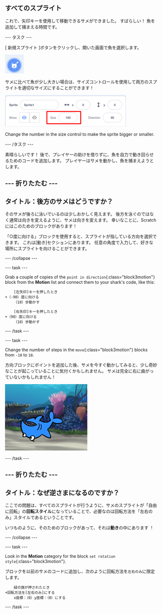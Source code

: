 ## すべてのスプライト

これで、矢印キーを使用して移動できるサメができました。 すばらしい！ 魚を追加して捕まえる時間です。

\--- タスク \---

[ 新規スプライト ]ボタンをクリックし、開いた画面で魚を選択します。

![新しいスプライトボタン](images/spritesNewFromLibrary.png)

サメに比べて魚が少し大きい場合は、サイズコントロールを使用して両方のスプライトを適切なサイズにすることができます！

![スプライトのサイズを調整](images/sprites2.png)

Change the number in the size control to make the sprite bigger or smaller.

\--- /タスク \---

素晴らしいです！ 後で、プレイヤーの助けを借りずに、魚を自力で動き回らせるためのコードを追加します。 プレイヤーはサメを動かし、魚を捕まえようとします。

## \--- 折りたたむ \---

## タイトル：後方のサメはどうですか？

そのサメが後ろに泳いでいるのは少しおかしく見えます。 後方を泳ぐのではなく通常は向きを変えるように、サメは向きを変えます。 幸いなことに、Scratchにはこのためのブロックがあります！

「○度に向ける」ブロックを使用すると、スプライトが指している方向を選択できます。 これは[動き]セクションにあります。 任意の角度で入力して、好きな場所にスプライトを向けることができます。

\--- /collapse \---

\--- task \---

Grab a couple of copies of the `point in direction`{:class="block3motion"} block from the **Motion** list and connect them to your shark's code, like this:

```blocks3
    [左矢印]キーを押したとき
+（-90）度に向ける
    （10）歩動かす
```

```blocks3
    [右矢印]キーを押したとき
+（90）度に向ける
    （10）歩動かす
```

\--- /task \---

\--- task \---

Change the number of steps in the `move`{:class="block3motion"} blocks from `-10` to `10`.

方向ブロックにポイントを追加した後、サメを今すぐ動かしてみると、少し奇妙なことが起こっていることに気付くかもしれません。 サメは完全に右に曲がっていないかもしれません！

![逆さまのサメ](images/spritesUpsideDown.png)

\--- /task \---

## \--- 折りたたむ \---

## タイトル：なぜ逆さまになるのですか？

ここでの問題は、すべてのスプライトが行うように、サメのスプライトが「自由に回転」の**回転スタイル**になっていることで、必要なのは回転方法を「左右のみ」スタイルであるということです。

いつものように、そのためのブロックがあって、それは**動き**の中にあります ！

\--- /collapse \---

\--- task \---

Look in the **Motion** category for the block `set rotation style`{:class="block3motion"}.

ブロックを以前のサメのコードに追加し、次のように回転方法を`左右のみ`に限定します。

```blocks3
    緑の旗が押されたとき
+回転方法を[左右のみ]にする
    x座標：（0）y座標：（0）にする
```

\--- /task \---